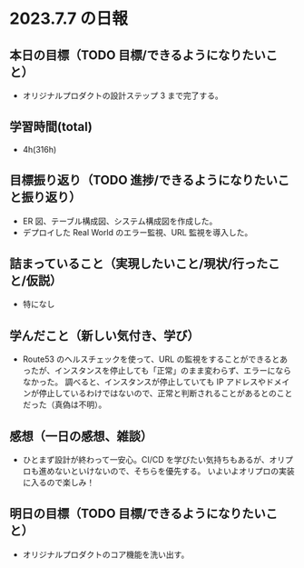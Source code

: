 # 2023.7.7 の日報

## 本日の目標（TODO 目標/できるようになりたいこと）

- オリジナルプロダクトの設計ステップ 3 まで完了する。

## 学習時間(total)

- 4h(316h)

## 目標振り返り（TODO 進捗/できるようになりたいこと振り返り）

- ER 図、テーブル構成図、システム構成図を作成した。
- デプロイした Real World のエラー監視、URL 監視を導入した。

## 詰まっていること（実現したいこと/現状/行ったこと/仮説）

- 特になし

## 学んだこと（新しい気付き、学び）

- Route53 のヘルスチェックを使って、URL の監視をすることができるとあったが、インスタンスを停止しても「正常」のまま変わらず、エラーにならなかった。
  調べると、インスタンスが停止していても IP アドレスやドメインが停止しているわけではないので、正常と判断されることがあるとのことだった（真偽は不明）。

## 感想（一日の感想、雑談）

- ひとまず設計が終わって一安心。CI/CD を学びたい気持ちもあるが、オリプロも進めないといけないので、そちらを優先する。
  いよいよオリプロの実装に入るので楽しみ！

## 明日の目標（TODO 目標/できるようになりたいこと）

- オリジナルプロダクトのコア機能を洗い出す。
